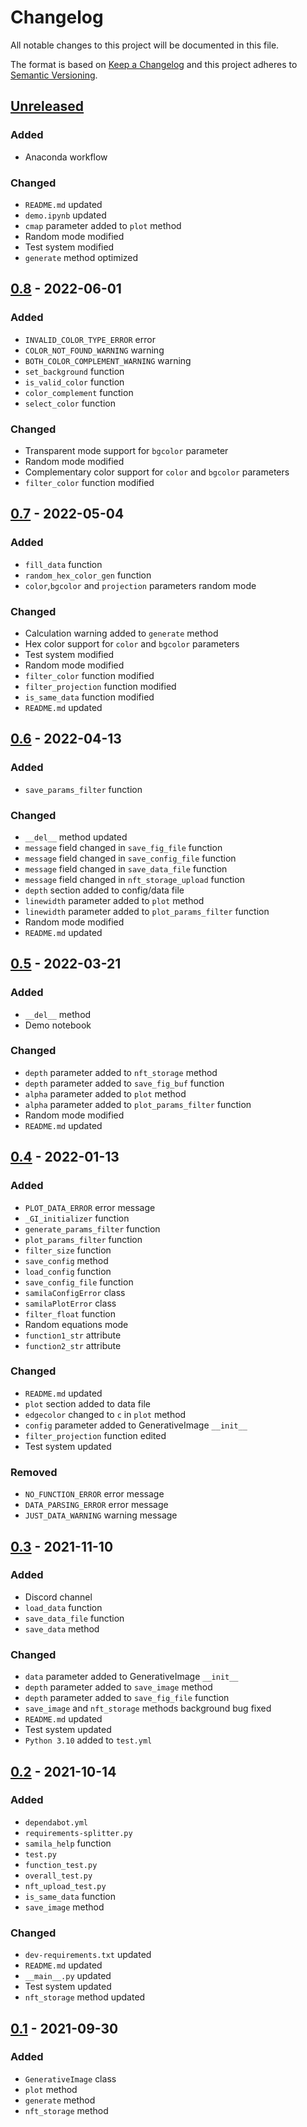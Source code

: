 # Changelog
All notable changes to this project will be documented in this file.

The format is based on [Keep a Changelog](http://keepachangelog.com/en/1.0.0/)
and this project adheres to [Semantic Versioning](http://semver.org/spec/v2.0.0.html).

## [Unreleased]
### Added
- Anaconda workflow
### Changed
- `README.md` updated
- `demo.ipynb` updated
- `cmap` parameter added to `plot` method
- Random mode modified
- Test system modified
- `generate` method optimized
## [0.8] - 2022-06-01
### Added
- `INVALID_COLOR_TYPE_ERROR` error
- `COLOR_NOT_FOUND_WARNING` warning
- `BOTH_COLOR_COMPLEMENT_WARNING` warning
- `set_background` function
- `is_valid_color` function
- `color_complement` function
- `select_color` function
### Changed
- Transparent mode support for `bgcolor` parameter
- Random mode modified
- Complementary color support for `color` and `bgcolor` parameters
- `filter_color` function modified
## [0.7] - 2022-05-04
### Added
- `fill_data` function
- `random_hex_color_gen` function
- `color`,`bgcolor` and `projection` parameters random mode
### Changed
- Calculation warning added to `generate` method
- Hex color support for `color` and `bgcolor` parameters
- Test system modified
- Random mode modified
- `filter_color` function modified
- `filter_projection` function modified
- `is_same_data` function modified
- `README.md` updated
## [0.6] - 2022-04-13
### Added
- `save_params_filter` function
### Changed
- `__del__` method updated
- `message` field changed in `save_fig_file` function
- `message` field changed in `save_config_file` function
- `message` field changed in `save_data_file` function
- `message` field changed in `nft_storage_upload` function
- `depth` section added to config/data file
- `linewidth` parameter added to `plot` method
- `linewidth` parameter added to `plot_params_filter` function
- Random mode modified
- `README.md` updated
## [0.5] - 2022-03-21
### Added
- `__del__` method
- Demo notebook
### Changed
- `depth` parameter added to `nft_storage` method
- `depth` parameter added to `save_fig_buf` function
- `alpha` parameter added to `plot` method
- `alpha` parameter added to `plot_params_filter` function
- Random mode modified
- `README.md` updated
## [0.4] - 2022-01-13
### Added
- `PLOT_DATA_ERROR` error message
- `_GI_initializer` function
- `generate_params_filter` function
- `plot_params_filter` function
- `filter_size` function
- `save_config` method
- `load_config` function
- `save_config_file` function
- `samilaConfigError` class
- `samilaPlotError` class
- `filter_float` function
- Random equations mode
- `function1_str` attribute
- `function2_str` attribute
### Changed
- `README.md` updated
- `plot` section added to data file
- `edgecolor` changed to `c` in `plot` method
- `config` parameter added to GenerativeImage `__init__`
- `filter_projection` function edited
- Test system updated
### Removed
- `NO_FUNCTION_ERROR` error message
- `DATA_PARSING_ERROR` error message
- `JUST_DATA_WARNING` warning message
## [0.3] - 2021-11-10
### Added
- Discord channel
- `load_data` function
- `save_data_file` function
- `save_data` method
### Changed
- `data` parameter added to GenerativeImage `__init__`
- `depth` parameter added to `save_image` method
- `depth` parameter added to `save_fig_file` function
- `save_image` and `nft_storage` methods background bug fixed
- `README.md` updated
- Test system updated
- `Python 3.10` added to `test.yml`
## [0.2] - 2021-10-14
### Added
- `dependabot.yml`
- `requirements-splitter.py`
- `samila_help` function
- `test.py`
- `function_test.py`
- `overall_test.py`
- `nft_upload_test.py`
- `is_same_data` function
- `save_image` method
### Changed
- `dev-requirements.txt` updated
- `README.md` updated
- `__main__.py` updated
- Test system updated
- `nft_storage` method updated
## [0.1] - 2021-09-30
### Added
- `GenerativeImage` class
- `plot` method
- `generate` method
- `nft_storage` method

[Unreleased]: https://github.com/sepandhaghighi/samila/compare/v0.8...dev
[0.8]: https://github.com/sepandhaghighi/samila/compare/v0.7...v0.8
[0.7]: https://github.com/sepandhaghighi/samila/compare/v0.6...v0.7
[0.6]: https://github.com/sepandhaghighi/samila/compare/v0.5...v0.6
[0.5]: https://github.com/sepandhaghighi/samila/compare/v0.4...v0.5
[0.4]: https://github.com/sepandhaghighi/samila/compare/v0.3...v0.4
[0.3]: https://github.com/sepandhaghighi/samila/compare/v0.2...v0.3
[0.2]: https://github.com/sepandhaghighi/samila/compare/v0.1...v0.2
[0.1]: https://github.com/sepandhaghighi/samila/compare/1058677...v0.1



